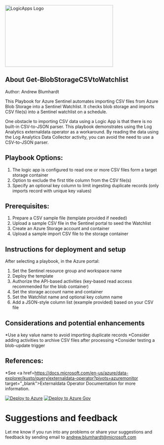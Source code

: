 <img src=https://github.com/Azure/Azure-Sentinel/blob/master/Playbooks/logic_app_logo.png alt="LogicApps Logo" width="350" height="200">

## About Get-BlobStorageCSVtoWatchlist
Author: Andrew Blumhardt

This Playbook for Azure Sentinel automates importing CSV files from Azure Blob Storage into a Sentinel Watchlist. It checks blob storage and imports CSV file(s) into a Sentinel watchlist on a schedule.

One obstacle to importing CSV data using a Logic App is that there is no built-in CSV-to-JSON parser. This playbook demonstrates using the Log Analytics externaldata operator as a workaround. By reading the data using the Log Analytics Data Collector activity, you can avoid the need to use a CSV-to-JSON parser.

## Playbook Options:
1. The logic app is configured to read one or more CSV files form a target storage container
2. Option to exclude the first title column from the CSV file(s)
3. Specify an optional key column to limit ingesting duplicate records (only imports record with unique key values)

## Prerequisites:
1. Prepare a CSV sample file (template provided if needed)
2. Upload a sample CSV file in the Sentinel portal to seed the Watchlist
3. Create an Azure Storage account and container
4. Upload a sample import CSV file to the storage container

## Instructions for deployment and setup
After selecting a playbook, in the Azure portal:
1. Set the Sentinel resource group and workspace name
2. Deploy the template
3. Authorize the API-based activities (key-based read access recommended for the blob container)
3. Set the storage account name and container
4. Set the Watchlist name and optional key column name
5. Add a JSON-style column list (example provided) based on your CSV file

## Considerations and potential enhancements
*Use a key value name to avoid importing duplicate records
*Consider adding activities to archive CSV files after processing
*Consider testing a blob-update trigger

## References:

*See <a href=https://docs.microsoft.com/en-us/azure/data-explorer/kusto/query/externaldata-operator?pivots=azuremonitor target="_blank">Externaldata Operator Documentation</a> for more information.

[![Deploy to Azure](https://aka.ms/deploytoazurebutton)](https://portal.azure.com/#create/Microsoft.Template/uri/https%3A%2F%2Fraw.github.com%2FAndrewBlumhardt%2FLogic-Apps%2Fblob%2FPlaybooks%2FPlaybooks%2FGet-BlobStorageCSVtoWatchlist%2Fazuredeploy.json)
[![Deploy to Azure Gov](https://aka.ms/deploytoazuregovbutton)](https://portal.azure.us/#create/Microsoft.Template/uri/https%3A%2F%2Fraw.github.com%2FAndrewBlumhardt%2FLogic-Apps%2Fblob%2FPlaybooks%2FPlaybooks%2FGet-BlobStorageCSVtoWatchlist%2Fazuredeploy.json)

# Suggestions and feedback
Let me know if you run into any problems or share your suggestions and feedback by sending email to andrew.blumhardt@microsoft.com
